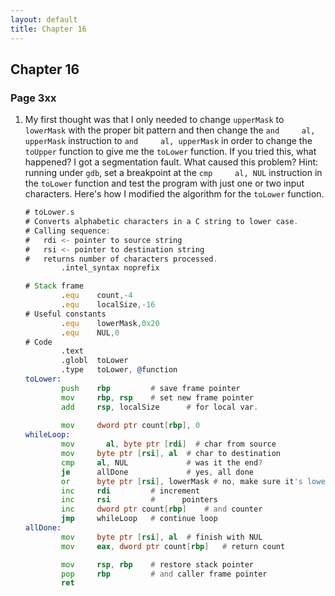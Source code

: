 ```yaml
---
layout: default
title: Chapter 16
---
```


## Chapter 16

### Page 3xx
1.  My first thought was that I only needed to change `upperMask` to `lowerMask` with the proper bit pattern and then change the `and     al, upperMask` instruction to `and     al, upperMask` in order to change the `toUpper` function to give me the `toLower` function. If you tried this, what happened? I got a segmentation fault. What caused this problem? Hint: running under `gdb`, set a breakpoint at the `cmp     al, NUL` instruction in the `toLower` function and test the program with just one or two input characters. Here's how I modified the algorithm for the `toLower` function.
   
    ```asm
    # toLower.s
    # Converts alphabetic characters in a C string to lower case.
    # Calling sequence:
    #   rdi <- pointer to source string
    #   rsi <- pointer to destination string
    #   returns number of characters processed.
            .intel_syntax noprefix

    # Stack frame
            .equ    count,-4
            .equ    localSize,-16
    # Useful constants
            .equ    lowerMask,0x20
            .equ    NUL,0
    # Code
            .text
            .globl  toLower
            .type   toLower, @function
    toLower:
            push    rbp         # save frame pointer
            mov     rbp, rsp    # set new frame pointer
            add     rsp, localSize      # for local var.
            
            mov     dword ptr count[rbp], 0
    whileLoop:
            mov 	  al, byte ptr [rdi]  # char from source
            mov     byte ptr [rsi], al  # char to destination
            cmp     al, NUL             # was it the end?
            je      allDone             # yes, all done
            or      byte ptr [rsi], lowerMask # no, make sure it's lower
            inc     rdi         # increment
            inc     rsi         #      pointers
            inc     dword ptr count[rbp]    # and counter
            jmp     whileLoop   # continue loop
    allDone:
            mov     byte ptr [rsi], al  # finish with NUL
            mov     eax, dword ptr count[rbp]   # return count

            mov     rsp, rbp    # restore stack pointer
            pop     rbp         # and caller frame pointer
            ret
    ```
